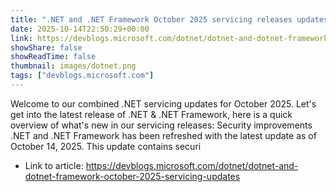 ```yaml
---
title: ".NET and .NET Framework October 2025 servicing releases updates"
date: 2025-10-14T22:50:29+00:00
link: https://devblogs.microsoft.com/dotnet/dotnet-and-dotnet-framework-october-2025-servicing-updates
showShare: false
showReadTime: false
thumbnail: images/dotnet.png
tags: ["devblogs.microsoft.com"]
---
```

Welcome to our combined .NET servicing updates for October 2025. Let's get into the latest release of .NET & .NET Framework, here is a quick overview of what's new in our servicing releases: Security improvements .NET and .NET Framework has been refreshed with the latest update as of October 14, 2025. This update contains securi

- Link to article: https://devblogs.microsoft.com/dotnet/dotnet-and-dotnet-framework-october-2025-servicing-updates